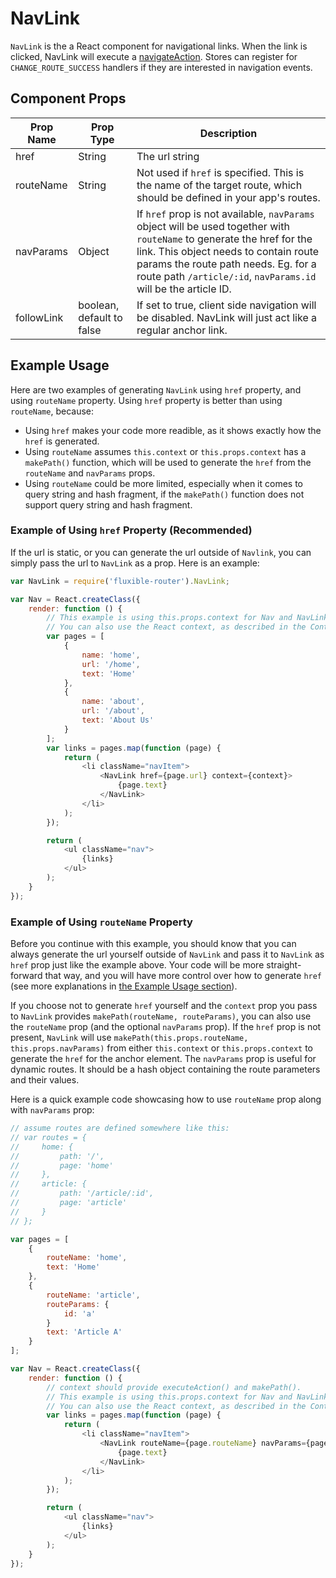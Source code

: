 # NavLink

`NavLink` is the a React component for navigational links.  When the link is clicked, NavLink will execute a [navigateAction](./navigateAction.md).  Stores can register for `CHANGE_ROUTE_SUCCESS` handlers if they are interested
in navigation events.

## Component Props

| Prop Name | Prop Type | Description |
|------------|---------------------------|-----------------------------------------------------------------------------------------------------------------------------------------------------------------------------------------------------------------------------------------------------------------------------|
| href | String | The url string |
| routeName | String | Not used if `href` is specified. This is the name of the target route, which should be defined in your app's routes. |
| navParams | Object | If `href` prop is not available, `navParams` object will be used together with `routeName` to generate the href for the link.  This object needs to contain route params the route path needs.  Eg. for a route path `/article/:id`, `navParams.id` will be the article ID. |
| followLink | boolean, default to false | If set to true, client side navigation will be disabled.  NavLink will just act like a regular anchor link. |


## Example Usage

Here are two examples of generating `NavLink` using `href` property, and using `routeName` property.  Using `href` property is better than using `routeName`, because:

* Using `href` makes your code more readible, as it shows exactly how the `href` is generated.
* Using `routeName` assumes `this.context` or `this.props.context` has a `makePath()` function, which will be used to generate the `href` from the `routeName` and `navParams` props.
* Using `routeName` could be more limited, especially when it comes to query string and hash fragment, if the `makePath()` function does not support query string and hash fragment.

### Example of Using `href` Property (Recommended)

If the url is static, or you can generate the url outside of `Navlink`, you can simply pass the url to `NavLink` as a prop.  Here is an example:

```js
var NavLink = require('fluxible-router').NavLink;

var Nav = React.createClass({
    render: function () {
        // This example is using this.props.context for Nav and NavLink components.
        // You can also use the React context, as described in the Context section of this doc.
        var pages = [
            {
                name: 'home',
                url: '/home',
                text: 'Home'
            },
            {
                name: 'about',
                url: '/about',
                text: 'About Us'
            }
        ];
        var links = pages.map(function (page) {
            return (
                <li className="navItem">
                    <NavLink href={page.url} context={context}>
                        {page.text}
                    </NavLink>
                </li>
            );
        });

        return (
            <ul className="nav">
                {links}
            </ul>
        );
    }
});
```

### Example of Using `routeName` Property

Before you continue with this example, you should know that you can always generate the url yourself outside of `NavLink` and pass it to `NavLink` as `href` prop just like the example above.  Your code will be more straight-forward that way, and you will have more control over how to generate `href` (see more explanations in [the Example Usage section](#example-usage)).

If you choose not to generate `href` yourself and the `context` prop you pass to `NavLink` provides `makePath(routeName, routeParams)`, you can also use the `routeName` prop (and the optional `navParams` prop).  If the `href` prop is not present, `NavLink` will use `makePath(this.props.routeName, this.props.navParams)` from either `this.context` or `this.props.context` to generate the `href` for the anchor element. The `navParams` prop is useful for dynamic routes.  It should be a hash object containing the route parameters and their values.


Here is a quick example code showcasing how to use `routeName` prop along with `navParams` prop:

```js
// assume routes are defined somewhere like this:
// var routes = {
//     home: {
//         path: '/',
//         page: 'home'
//     },
//     article: {
//         path: '/article/:id',
//         page: 'article'
//     }
// };

var pages = [
    {
        routeName: 'home',
        text: 'Home'
    },
    {
        routeName: 'article',
        routeParams: {
            id: 'a'
        }
        text: 'Article A'
    }
];

var Nav = React.createClass({
    render: function () {
        // context should provide executeAction() and makePath().
        // This example is using this.props.context for Nav and NavLink components.
        // You can also use the React context, as described in the Context section of this doc.
        var links = pages.map(function (page) {
            return (
                <li className="navItem">
                    <NavLink routeName={page.routeName} navParams={page.routeParams} context={context}>
                        {page.text}
                    </NavLink>
                </li>
            );
        });

        return (
            <ul className="nav">
                {links}
            </ul>
        );
    }
});
```
